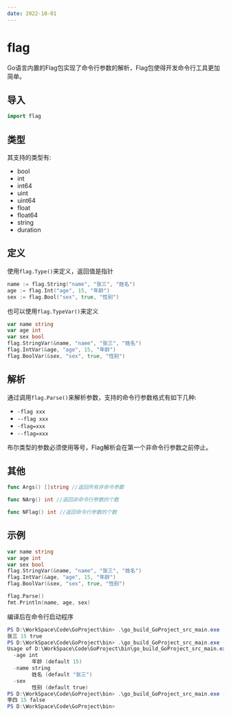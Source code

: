 ```yaml
---
date: 2022-10-01
---
```


# flag

Go语言内置的Flag包实现了命令行参数的解析，Flag包使得开发命令行工具更加简单。

## 导入

```go
import flag
```

## 类型

其支持的类型有:

- bool
- int
- int64
- uint
- uint64
- float
- float64
- string
- duration

## 定义

使用`flag.Type()`来定义，返回值是指针

```go
name := flag.String("name", "张三", "姓名")
age := flag.Int("age", 15, "年龄")
sex := flag.Bool("sex", true, "性别")
```

也可以使用`flag.TypeVar()`来定义

```go
var name string
var age int
var sex bool
flag.StringVar(&name, "name", "张三", "姓名")
flag.IntVar(&age, "age", 15, "年龄")
flag.BoolVar(&sex, "sex", true, "性别")
```

## 解析

通过调用`flag.Parse()`来解析参数，支持的命令行参数格式有如下几种:

- `-flag xxx`
- `--flag xxx`
- `-flag=xxx`
- `--flag=xxx`

布尔类型的参数必须使用等号，Flag解析会在第一个非命令行参数之前停止。

## 其他

```go
func Args() []string //返回所有非命令参数

func NArg() int //返回非命令行参数的个数

func NFlag() int //返回命令行参数的个数
```

## 示例

```go
var name string
var age int
var sex bool
flag.StringVar(&name, "name", "张三", "姓名")
flag.IntVar(&age, "age", 15, "年龄")
flag.BoolVar(&sex, "sex", true, "性别")

flag.Parse()
fmt.Println(name, age, sex)
```

编译后在命令行启动程序

```powershell
PS D:\WorkSpace\Code\GoProject\bin> .\go_build_GoProject_src_main.exe
张三 15 true
PS D:\WorkSpace\Code\GoProject\bin> .\go_build_GoProject_src_main.exe -h
Usage of D:\WorkSpace\Code\GoProject\bin\go_build_GoProject_src_main.exe:
  -age int
        年龄 (default 15)
  -name string
        姓名 (default "张三")
  -sex
        性别 (default true)
PS D:\WorkSpace\Code\GoProject\bin> .\go_build_GoProject_src_main.exe -age 15 -name "李四" -sex=false
李四 15 false
PS D:\WorkSpace\Code\GoProject\bin>
```
